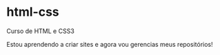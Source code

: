 # html-css
Curso de HTML e CSS3

Estou aprendendo a criar sites e agora vou gerencias meus repositórios!

<a href:="https://manoel-jober.github.io/html-css/exercicios/ex001/index.html" e></a>